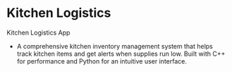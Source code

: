 # Kitchen Logistics
Kitchen Logistics App
- A comprehensive kitchen inventory management system that helps track kitchen items and get alerts when supplies run low. Built with C++ for performance and Python for an intuitive user interface.
  
